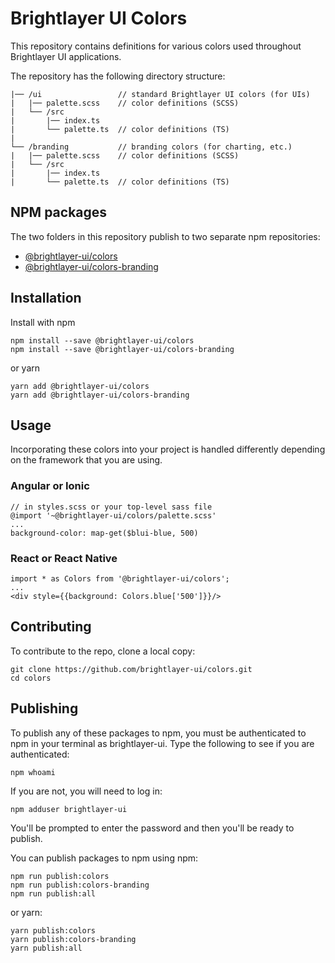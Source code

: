 # Brightlayer UI Colors

This repository contains definitions for various colors used throughout Brightlayer UI applications.

The repository has the following directory structure:

```
|── /ui                 // standard Brightlayer UI colors (for UIs)
|   |── palette.scss    // color definitions (SCSS)
|   └── /src
|       |── index.ts
|       └── palette.ts  // color definitions (TS)
|
└── /branding           // branding colors (for charting, etc.)
|   |── palette.scss    // color definitions (SCSS)
|   └── /src
|       |── index.ts
|       └── palette.ts  // color definitions (TS)
```

## NPM packages

The two folders in this repository publish to two separate npm repositories:

-   [@brightlayer-ui/colors](https://www.npmjs.com/package/@brightlayer-ui/colors)
-   [@brightlayer-ui/colors-branding](https://www.npmjs.com/package/@brightlayer-ui/colors-branding)

## Installation

Install with npm

```
npm install --save @brightlayer-ui/colors
npm install --save @brightlayer-ui/colors-branding
```

or yarn

```
yarn add @brightlayer-ui/colors
yarn add @brightlayer-ui/colors-branding
```

## Usage

Incorporating these colors into your project is handled differently depending on the framework that you are using.

### Angular or Ionic

```
// in styles.scss or your top-level sass file
@import '~@brightlayer-ui/colors/palette.scss'
...
background-color: map-get($blui-blue, 500)
```

### React or React Native

```
import * as Colors from '@brightlayer-ui/colors';
...
<div style={{background: Colors.blue['500']}}/>
```

## Contributing

To contribute to the repo, clone a local copy:

```
git clone https://github.com/brightlayer-ui/colors.git
cd colors
```

## Publishing

To publish any of these packages to npm, you must be authenticated to npm in your terminal as brightlayer-ui. Type the following to see if you are authenticated:

```
npm whoami
```

If you are not, you will need to log in:

```
npm adduser brightlayer-ui
```

You'll be prompted to enter the password and then you'll be ready to publish.

You can publish packages to npm using npm:

```
npm run publish:colors
npm run publish:colors-branding
npm run publish:all
```

or yarn:

```
yarn publish:colors
yarn publish:colors-branding
yarn publish:all
```

